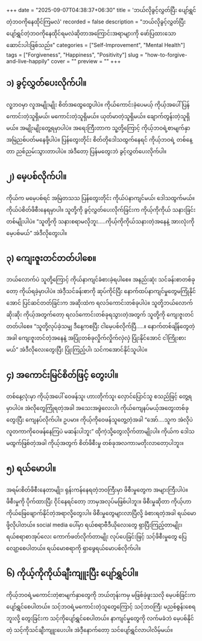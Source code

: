 +++
date = "2025-09-07T04:38:37+06:30"
title = 'ဘယ်လိုခွင့်လွှတ်ပြီး ပျော်ရွှင်တဲ့ဘဝကိုနေထိုင်ကြမလဲ'
recorded = false
description = "ဘယ်လိုခွင့်လွှတ်ပြီး ပျော်ရွှင်တဲ့ဘဝကိုနေထိုင်ရမလဲဆိုတာအကြောင်းအရာများကို ဖော်ပြထားသော ဆောင်းပါးဖြစ်သည်။"
categories = ["Self-Improvement", "Mental Health"]
tags = ["Forgiveness", "Happiness", "Positivity"]
slug = "how-to-forgive-and-live-happily"
cover = ""
preview = ""
+++
## ၁) ခွင့်လွှတ်ပေးလိုက်ပါ။
လူ့ဘဝမှာ လူအမျိုးမျိုး စိတ်အထွေထွေပါပဲ။ ကိုယ်ကောင်းခဲ့ပေမယ့် ကိုယ့်အပေါ်ပြန်ကောင်းတဲ့သူရှိမယ်၊ မကောင်းတဲ့သူရှိမယ်။ ယုတ်မာတဲ့သူရှိမယ်။ ချောက်တွန်းတဲ့သူရှိမယ်။ အမျိုးမျိုးတွေ့ရမှာပါပဲ။ အရေးကြီးတာက သူ့တို့ကြောင့် ကိုယ့်ဘဝရဲ့စာမျက်နှာ အမြဲညစ်ပတ်မနေဖို့ပါပဲ။ ပြန်တွေးတိုင်း စိတ်တိုဒေါသထွက်နေရင် ကိုယ့်ဘဝရဲ့ တစ်နေ့တာ ညစ်ညမ်းသွားတာပါပဲ။ အဲဒီတော့ ပြန်မတွေးဘဲ ခွင့်လွှတ်ပေးလိုက်ပါ။ 

## ၂) မေ့ပစ်လိုက်ပါ။
ကိုယ်က မမေ့ပစ်ရင် အမြဲတသသ ပြန်တွေးတိုင်း ကိုယ်ပဲနာကျင်မယ်၊ ဒေါသထွက်မယ်။ ကိုယ်ပဲစိတ်ဖိစီးနေရမှာပါ။ သူတို့ကို ခွင့်လွှတ်ပေးလိုက်ခြင်းက ကိုယ့်ကိုကိုယ် သနားခြင်းတစ်မျိုးပါပဲ။ “သူတို့ကို သနားစရာမလိုဘူး…..ကိုယ့်ကိုကိုယ်သနားတဲ့အနေနဲ့ အားလုံးကိုမေ့ပစ်မယ်” အဲဒီလိုတွေးပါ။ 

## ၃) ကျေးဇူးတင်တတ်ပါစေ။
ဘယ်လောက်ပဲ သူတို့ကြောင့် ကိုယ်နာကျင်ခံစားခဲ့ရပါစေ။ အနည်းဆုံး သင်ခန်းစာတစ်ခုတော့ ကိုယ်ရခဲ့မှာပါပဲ။ အဲဒီ့သင်ခန်းစာကို ဆုပ်ကိုင်ပြီး နောက်ထပ်နာကျင်မှုတွေမကြုံနိုင်အောင် ပြင်ဆင်တတ်ခြင်းက အဆိုးထဲက ရလဒ်ကောင်းတစ်ခုပါပဲ။ သူတို့ဘယ်လောက်ဆိုးဆိုး ကိုယ့်အတွက်တော့ ရလဒ်ကောင်းတစ်ခုရသွားတဲ့အတွက် သူတို့ကို ကျေးဇူးတင်တတ်ပါစေ။ “သူတို့လုပ်ခဲ့သမျှ ဒီနေ့ကစပြီး ငါမေ့ပစ်လိုက်ပြီ…..။ နောက်တစ်ချိန်တွေတဲ့အခါ ကျေးဇူးတင်တဲ့အနေနဲ့ အပြုံးတစ်ခုလှိုက်လှိုက်လှဲလှဲ ပြုံးနိုင်အောင် ငါကြိုးစားမယ်” အဲဒီလိုလေးတွေးပြီး ပြုံးကြည့်ပါ၊ သင်ကအောင်နိုင်သူပါပဲ။ 

## ၄) အကောင်းမြင်စိတ်ဖြင့် တွေးပါ။
တစ်နေ့လုံးမှာ ကိုယ့်အပေါ် ဝေဖန်သူ၊ ဟားတိုက်သူ၊ လှောင်ပြောင်သူ စသည်ဖြင့် တွေ့ရမှာပါပဲ။ အဲလိုတွေကြုံရတဲ့အခါ အသေးအဖွဲလေးပါ၊ ကိုယ်ကျေနပ်မယ့်အတွေးတစ်ခုတွေးပြီး ကျေနပ်လိုက်ပါ။ ဥပမာ။ ကိုယ့်ကိုဝေဖန်သူတွေ့တဲ့အခါ “အော်….သူက အဲလိုပဲ လူတကာကိုဝေဖန်နေကြပဲ မဆန်းပါဘူး” ထိုကဲ့သို့တွေးလိုက်တာမျိုးပါ။ ကိုယ်က ဒေါသမထွက်ဖြစ်တဲ့အခါ ကိုယ့်အတွက် စိတ်ဖိစီးမှု တစ်ခုအလကားမတိုးလာတော့ပါဘူး။ 

## ၅) ရယ်မောပါ။
အရမ်းစိတ်ဖိစီးနေတာမျိုး၊ ရုန်းကန်နေရတဲ့ဘဝကြီးမှာ ဖိစီးမှုတွေက အများကြီးပါပဲ။ ဖိစီးမှုကို ပိုက်ထားပြီး ငိုင်နေရင်တော့ ဘာမှအလုပ်မဖြစ်ပါဘူး။ ဖိစီးမှုဆိုတာ ကိုယ့်ဟာကိုယ်ဖြေဖျောက်နိုင်တဲ့အရာလို့တွေးပါ။ ဖိစီးမှုတွေများလာပြီလို့ ခံစားရတဲ့အခါ ရယ်မောဖို့လိုပါတယ်။ social media ပေါ်မှာ ရယ်စရာဗီဒီယိုလေးတွေ ရှာပြီးကြည့်တာမျိုး၊ ရယ်စရာစာအုပ်လေး ကောက်ဖတ်လိုက်တာမျိုး လုပ်ပေခြင်းဖြင့် သင့်ဖိစီးမှုတွေ ပြေလျော့စေပါတယ်။ ရယ်မောစရာကို ရှာဖွေရယ်မောပစ်လိုက်ပါ။ 

## ၆) ကိုယ့်ကိုကိုယ်ချီးကျူးပြီး ပျော်ရွှင်ပါ။
ကိုယ့်ဘဝရဲ့မကောင်းတဲ့စာမျက်နှာတွေကို ဘယ်တုန်းကမှ မဖြစ်ခဲ့ဖူးသလို မေ့ပစ်ခြင်းက ပျော်ရွှင်စေပါတယ်။ သင့်ဘဝရဲ့မကောင်းတဲ့သူတွေကြောင့် သင့်ဘဝကြီး မညစ်စွန်းစေရဘူးလို့ တွေးခြင်းက သင့်ကိုပျော်ရွှင်စေပါတယ်။ နာကျင်မှုတွေကို လက်မခံဘဲ မေ့ပစ်နိုင်တဲ့ သင့်ကိုသင်ချီးကျူးပေးပါ။ အဲဒီ့နောက်တော့ သင်ပျော်ရွှင်လာပါလိမ့်မယ်။